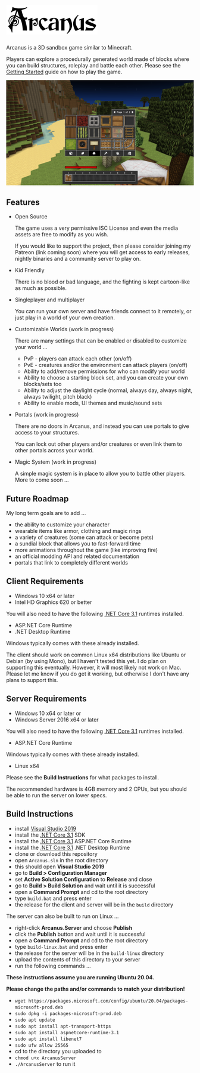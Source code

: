 ![Arcanus](https://raw.githubusercontent.com/World-of-Arcanus/Arcanus-Game/main/data/local/gui/logo-small.png)
============

Arcanus is a 3D sandbox game similar to Minecraft.

Players can explore a procedurally generated world made of blocks where you can build structures, roleplay and battle each other. Please see the [Getting Started](https://github.com/World-of-Arcanus/Arcanus-Game/wiki#getting-started) guide on how to play the game.

![Screenshot](https://raw.githubusercontent.com/World-of-Arcanus/Arcanus-Game/main/docs/images/screenshot.png)

Features
--------

- Open Source

     The game uses a very permissive ISC License and even the media assets are free to modify as you wish.
     
     If you would like to support the project, then please consider joining my Patreon (link coming soon) where you will get access to early releases, nightly binaries and a community server to play on.

- Kid Friendly

     There is no blood or bad language, and the fighting is kept cartoon-like as much as possible.

- Singleplayer and multiplayer

     You can run your own server and have friends connect to it remotely, or just play in a world of your own creation. 

- Customizable Worlds (work in progress)

     There are many settings that can be enabled or disabled to customize your world ...

     - PvP - players can attack each other (on/off)
     - PvE - creatures and/or the environment can attack players (on/off)
     - Ability to add/remove permissions for who can modify your world
     - Ability to choose a starting block set, and you can create your own blocks/sets too
     - Ability to adjust the daylight cycle (normal, always day, always night, always twilight, pitch black)
     - Ability to enable mods, UI themes and music/sound sets

- Portals (work in progress)

     There are no doors in Arcanus, and instead you can use portals to give access to your structures.
     
     You can lock out other players and/or creatures or even link them to other portals across your world.

- Magic System (work in progress)

     A simple magic system is in place to allow you to battle other players. More to come soon ...

Future Roadmap
--------------

My long term goals are to add ...

- the ability to customize your character
- wearable items like armor, clothing and magic rings
- a variety of creatures (some can attack or become pets)
- a sundial block that allows you to fast-forward time
- more animations throughout the game (like improving fire)
- an official modding API and related documentation
- portals that link to completely different worlds

Client Requirements
-------------------------

- Windows 10 x64 or later
- Intel HD Graphics 620 or better

You will also need to have the following [.NET Core 3.1](https://dotnet.microsoft.com/en-us/download/dotnet/3.1) runtimes installed.

- ASP.NET Core Runtime
- .NET Desktop Runtime

Windows typically comes with these already installed.

The client should work on common Linux x64 distributions like Ubuntu or Debian (by using Mono), but I haven't tested this yet. I do plan on supporting this eventually. However, it will most likely not work on Mac. Please let me know if you do get it working, but otherwise I don't have any plans to support this.

Server Requirements
-------------------------

- Windows 10 x64 or later or
- Windows Server 2016 x64 or later

You will also need to have the following [.NET Core 3.1](https://dotnet.microsoft.com/en-us/download/dotnet/3.1) runtimes installed.

- ASP.NET Core Runtime

Windows typically comes with these already installed.

- Linux x64

Please see the **Build Instructions** for what packages to install.

The recommended hardware is 4GB memory and 2 CPUs, but you should be able to run the server on lower specs.

Build Instructions
-------------------------

- install [Visual Studio 2019](https://visualstudio.microsoft.com/vs/older-downloads/#visual-studio-2019-and-other-products)
- install the [.NET Core 3.1](https://dotnet.microsoft.com/en-us/download/dotnet/3.1) SDK
- install the [.NET Core 3.1](https://dotnet.microsoft.com/en-us/download/dotnet/3.1) ASP.NET Core Runtime
- install the [.NET Core 3.1](https://dotnet.microsoft.com/en-us/download/dotnet/3.1) .NET Desktop Runtime
- clone or download this repository
- open `Arcanus.sln` in the root directory
- this should open **Visual Studio 2019**
- go to **Build > Configuration Manager**
- set **Active Solution Configuration** to **Release** and close
- go to **Build > Build Solution** and wait until it is successful
- open a **Command Prompt** and cd to the root directory
- type `build.bat` and press enter
- the release for the client and server will be in the `build` directory

The server can also be built to run on Linux ...

- right-click **Arcanus.Server** and choose **Publish**
- click the **Publish** button and wait until it is successful
- open a **Command Prompt** and cd to the root directory
- type `build-linux.bat` and press enter
- the release for the server will be in the `build-linux` directory
- upload the contents of this directory to your server
- run the following commands ...

**These instructions assume you are running Ubuntu 20.04.**

**Please change the paths and/or commands to match your distribution!**

- `wget https://packages.microsoft.com/config/ubuntu/20.04/packages-microsoft-prod.deb`
- `sudo dpkg -i packages-microsoft-prod.deb`
- `sudo apt update`
- `sudo apt install apt-transport-https`
- `sudo apt install aspnetcore-runtime-3.1`
- `sudo apt install libenet7`
- `sudo ufw allow 25565`
- cd to the directory you uploaded to
- `chmod u+x ArcanusServer`
- `./ArcanusServer` to run it
